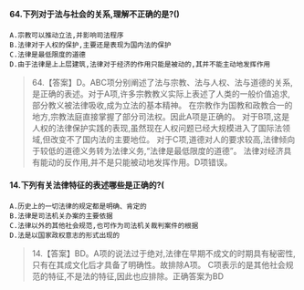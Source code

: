 #### 64.下列对于法与社会的关系,理解不正确的是?()
    A.宗教可以推动立法,并影响司法程序
    B.法律对于人权的保护,主要还是表现为国内法的保护
    C.法律是最低限度的道德
    D.由于法律是上上层建筑,法律对于经济的作用只能是被动的,其并不能主动地发挥作用
>   64.【答案】D。ABC项分别阐述了法与宗教、法与人权、法与道德的关系,
    是正确的表述。对于A项,许多宗教教义实际上表述了人类的一般价值追求,部分教义被法律吸收,成为立法的基本精神。
    在宗教作为国教和政教合一的地方,宗教法庭直接掌握了部分司法权。因此A项是正确的。
    对于B项,这是人权的法律保护实践的表现,虽然现在人权问题已经大规模进入了国际法领域,但改变不了国内法的主要地位。
    对于C项,道德对人的要求较高,法律倾向于较低的道德义务转为法律义务,“法律是最低限度的道德”。
    法律对经济具有能动的反作用,并不是只能被动地发挥作用。D项错误。

#### 14.下列有关法律特征的表述哪些是正确的?(
    A.历史上的一切法律的规定都是明确、肯定的
    B.法律是司法机关办案的主要依据
    C.法律以外的其他社会规范,也可作为司法机关裁判案件的根据
    D.法是以国家政权意志的形式出现的
>   14.【答案】BD。A项的说法过于绝对,法律在早期不成文的时期具有秘密性,只有在其成文化后才具备了明确性。故排除A项。
C项表示的是其他社会规范的特征,不是法的特征,因此也应排除。正确答案为BD 





















    